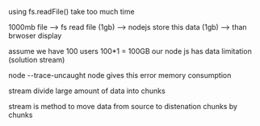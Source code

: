 using fs.readFile() take too much time 

1000mb file --> fs read file (1gb) --> nodejs store this data (1gb) --> than brwoser display 

assume we have 100 users 100*1  = 100GB our node js has data limitation (solution stream)

node --trace-uncaught  node gives this error memory consumption 

stream divide large amount of data into chunks 

stream is method to move data from source to distenation chunks by chunks

